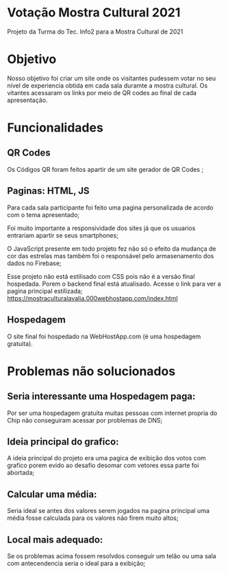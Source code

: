 # Votação Mostra Cultural 2021
Projeto da Turma do Tec. Info2 para a Mostra Cultural de 2021
# Objetivo
Nosso objetivo foi criar um site onde os visitantes pudessem votar no seu nível de experiencia obtida em cada sala duramte a mostra cultural.
Os vitantes acessaram os links por meio de QR codes ao final de cada apresentação.
# Funcionalidades 
## QR Codes 
Os Códigos QR foram feitos apartir de um site gerador de QR Codes ;
## Paginas: HTML, JS
Para cada sala participante foi feito uma pagina personalizada de acordo com o tema apresentado;

Foi muito importante a responsividade dos sites já que os usuarios entrariam apartir se seus smartphones;

O JavaScript presente em todo projeto fez não só o efeito da mudança de cor das estrelas mas também foi o responsável pelo armasenamento dos dados no Firebase;

Esse projeto não  está estilisado com CSS  pois não é a versão final hospedada. Porem o backend final está atualisado. Acesse o link para ver a pagina principal estilizada;
https://mostraculturalavalia.000webhostapp.com/index.html
## Hospedagem
O site final foi hospedado na WebHostApp.com (é uma hospedagem gratuita).
# Problemas não solucionados 
## Seria interessante uma Hospedagem paga:
Por ser uma hospedagem gratuita muitas pessoas com internet propria do Chip não conseguiram acessar por problemas de  DNS;
## Ideia principal do grafico:
A ideia principal do projeto era uma pagica de exibição dos votos com grafico porem evido ao desafio desomar com vetores essa parte foi abortada;
## Calcular uma média:
Seria ideal se antes dos valores serem jogados na pagina principal uma média fosse calculada para os valores não firem muito altos;
## Local mais adequado:
Se os problemas acima fossem resolvdos conseguir um telão ou uma sala com antecendencia seria o ideal para a exibição;
